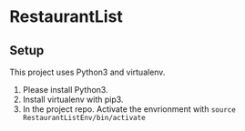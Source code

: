 # RestaurantList

## Setup
This project uses Python3 and virtualenv.

1. Please install Python3. 
2. Install virtualenv with pip3.
3. In the project repo. Activate the envrionment with ```source RestaurantListEnv/bin/activate```
